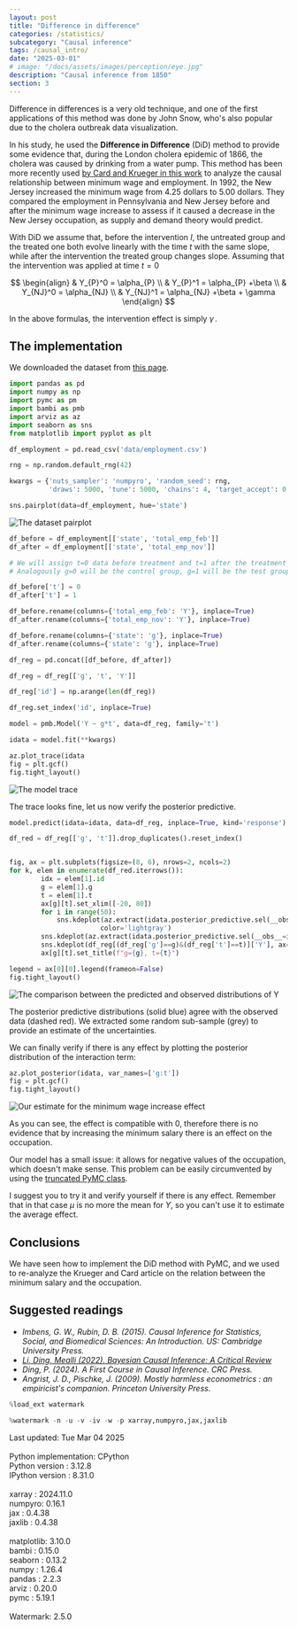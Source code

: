 ```yaml
---
layout: post
title: "Difference in difference"
categories: /statistics/
subcategory: "Causal inference"
tags: /causal_intro/
date: "2025-03-01"
# image: "/docs/assets/images/perception/eye.jpg"
description: "Causal inference from 1850"
section: 3
---
```


Difference in differences is a very old technique,
and one of the first applications of
this method was done by John Snow, who's also
popular due to the cholera outbreak data visualization.

In his study, he used the **Difference in Difference**
(DiD) method to provide some evidence that,
during the London cholera epidemic of 1866,
the cholera was caused by drinking from a water
pump.
This method has been more recently used [by 
Card and Krueger in this work](https://davidcard.berkeley.edu/papers/njmin-aer.pdf)
to analyze the causal relationship between
minimum wage and employment.
In 1992, the New Jersey increased the minimum wage
from 4.25 dollars to 5.00 dollars.
They compared the employment in Pennsylvania
and New Jersey before and after the minimum wage increase
to assess if it caused a decrease in the New Jersey
occupation, as supply and demand theory would predict.

With DiD we assume that, before the intervention $I$,
the untreated group and the treated one
both evolve linearly with the time $t$ with the
same slope,
while after the intervention the treated group
changes slope.
Assuming that the intervention was applied at time
$t=0$ 

$$
\begin{align}
&
Y_{P}^0 = \alpha_{P} 
\\
&
Y_{P}^1 = \alpha_{P} +\beta
\\
&
Y_{NJ}^0 = \alpha_{NJ} 
\\
&
Y_{NJ}^1 = \alpha_{NJ} +\beta + \gamma
\end{align}
$$


In the above formulas, the intervention effect
is simply $\gamma\,.$

## The implementation

We downloaded the dataset from [this page](https://www.kaggle.com/code/harrywang/difference-in-differences-in-python/input).

```python
import pandas as pd
import numpy as np
import pymc as pm
import bambi as pmb
import arviz as az
import seaborn as sns
from matplotlib import pyplot as plt

df_employment = pd.read_csv('data/employment.csv')

rng = np.random.default_rng(42)

kwargs = {'nuts_sampler': 'numpyro', 'random_seed': rng,
          'draws': 5000, 'tune': 5000, 'chains': 4, 'target_accept': 0.9}

sns.pairplot(data=df_employment, hue='state')
```

![The dataset pairplot](/docs/assets/images/statistics/difference_in_difference/pairplot.webp)

```python
df_before = df_employment[['state', 'total_emp_feb']]
df_after = df_employment[['state', 'total_emp_nov']]

# We will assign t=0 data before treatment and t=1 after the treatment
# Analogously g=0 will be the control group, g=1 will be the test group

df_before['t'] = 0
df_after['t'] = 1

df_before.rename(columns={'total_emp_feb': 'Y'}, inplace=True)
df_after.rename(columns={'total_emp_nov': 'Y'}, inplace=True)

df_before.rename(columns={'state': 'g'}, inplace=True)
df_after.rename(columns={'state': 'g'}, inplace=True)

df_reg = pd.concat([df_before, df_after])

df_reg = df_reg[['g', 't', 'Y']]

df_reg['id'] = np.arange(len(df_reg))

df_reg.set_index('id', inplace=True)

model = pmb.Model('Y ~ g*t', data=df_reg, family='t')

idata = model.fit(**kwargs)

az.plot_trace(idata
fig = plt.gcf()
fig.tight_layout()
```

![The model trace](/docs/assets/images/statistics/difference_in_difference/trace.webp)

The trace looks fine, let us now verify the posterior
predictive.

```python
model.predict(idata=idata, data=df_reg, inplace=True, kind='response')

df_red = df_reg[['g', 't']].drop_duplicates().reset_index()


fig, ax = plt.subplots(figsize=(8, 6), nrows=2, ncols=2)
for k, elem in enumerate(df_red.iterrows()):
        idx = elem[1].id
        g = elem[1].g
        t = elem[1].t
        ax[g][t].set_xlim([-20, 80])
        for i in range(50):
            sns.kdeplot(az.extract(idata.posterior_predictive.sel(__obs__=idx), num_samples=100)['Y'], ax=ax[g][t],
                       color='lightgray')
        sns.kdeplot(az.extract(idata.posterior_predictive.sel(__obs__=idx))['Y'], ax=ax[g][t])
        sns.kdeplot(df_reg[(df_reg['g']==g)&(df_reg['t']==t)]['Y'], ax=ax[g][t], ls=':')
        ax[g][t].set_title(f"g={g}, t={t}")

legend = ax[0][0].legend(frameon=False)
fig.tight_layout()
```

![The comparison between the predicted
and observed distributions of Y](/docs/assets/images/statistics/difference_in_difference/posterior_predictives.webp)

The posterior predictive distributions (solid blue) agree with the observed data (dashed red).
We extracted some random sub-sample (grey) to  provide an estimate of the uncertainties.

We can finally verify if there is any effect by plotting the posterior distribution of the interaction term:

```python
az.plot_posterior(idata, var_names=['g:t'])
fig = plt.gcf()
fig.tight_layout()
```

![Our estimate for the minimum wage increase effect
](/docs/assets/images/statistics/difference_in_difference/effect_estimate.webp)

As you can see, the effect is compatible with 0, therefore there is no evidence
that by increasing the minimum salary there is an effect on the occupation.

Our model has a small issue: it allows for negative values of the occupation,
which doesn't make sense. This problem can be easily circumvented by using 
the [truncated PyMC class](https://www.pymc.io/projects/docs/en/v4.4.0/api/distributions/generated/pymc.Truncated.html).

I suggest you to try it and verify yourself if there is any effect.
Remember that in that case $\mu$ is no more the mean for $Y$,
so you can't use it to estimate the average effect.

## Conclusions

We have seen how to implement the DiD method with PyMC, and we used to
re-analyze the Krueger and Card article on the relation between the minimum
salary and the occupation.


## Suggested readings

- <cite>Imbens, G. W., Rubin, D. B. (2015). Causal Inference for Statistics, Social, and Biomedical Sciences: An Introduction. US: Cambridge University Press.<cite>
- <cite><a href='https://arxiv.org/pdf/2206.15460.pdf'>Li, Ding, Mealli (2022). Bayesian Causal Inference: A Critical Review</a></cite>
- <cite>Ding, P. (2024). A First Course in Causal Inference. CRC Press.</cite>
- <cite>Angrist, J. D., Pischke, J. (2009). Mostly harmless econometrics : an empiricist's companion. Princeton University Press.</cite>


```python
%load_ext watermark
```

```python
%watermark -n -u -v -iv -w -p xarray,numpyro,jax,jaxlib
```

<div class="code">
Last updated: Tue Mar 04 2025
<br>

<br>
Python implementation: CPython
<br>
Python version       : 3.12.8
<br>
IPython version      : 8.31.0
<br>

<br>
xarray : 2024.11.0
<br>
numpyro: 0.16.1
<br>
jax    : 0.4.38
<br>
jaxlib : 0.4.38
<br>

<br>
matplotlib: 3.10.0
<br>
bambi     : 0.15.0
<br>
seaborn   : 0.13.2
<br>
numpy     : 1.26.4
<br>
pandas    : 2.2.3
<br>
arviz     : 0.20.0
<br>
pymc      : 5.19.1
<br>

<br>
Watermark: 2.5.0
<br>
</div>